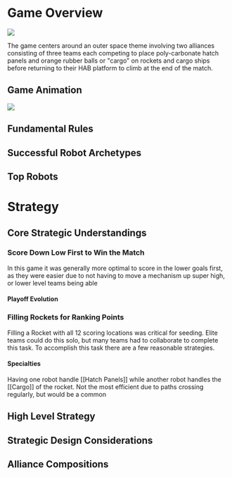 # Game Overview
![](https://i.imgur.com/3F0t58G.png)

The game centers around an outer space theme involving two alliances consisting of three teams each competing to place poly-carbonate hatch panels and orange rubber balls or "cargo" on rockets and cargo ships before returning to their HAB platform to climb at the end of the match.

## Game Animation

![](https://www.youtube.com/watch?v=Mew6G_og-PI)

## Fundamental Rules



## Successful Robot Archetypes

## Top Robots

# Strategy

## Core Strategic Understandings

### Score Down Low First to Win the Match

In this game it was generally more optimal to score in the lower goals first, as they were easier due to not having to move a mechanism up super high, or lower level teams being able 

#### Playoff Evolution

### Filling Rockets for Ranking Points

Filling a Rocket with all 12 scoring locations was critical for seeding. Elite teams could do this solo, but many teams had to collaborate to complete this task. To accomplish this task there are a few reasonable strategies.

#### Specialties

Having one robot handle [[Hatch Panels]] while another robot handles the [[Cargo]] of the rocket. Not the most efficient due to paths crossing regularly, but would be a common 

## High Level Strategy

## Strategic Design Considerations
## Alliance Compositions



